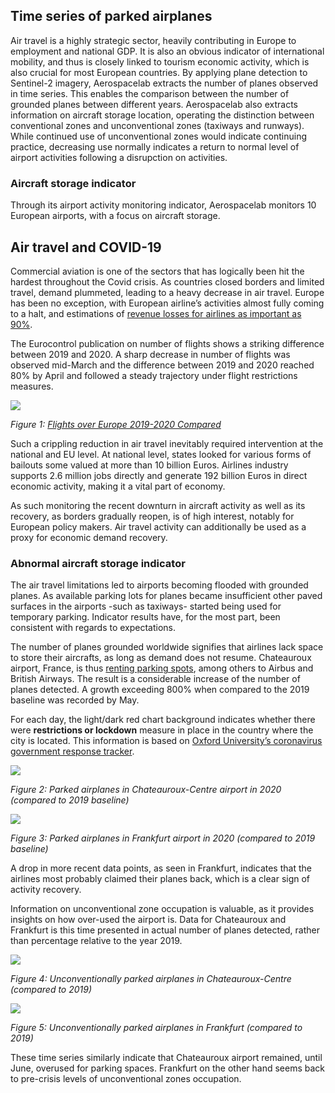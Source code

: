 ## Time series of parked airplanes 

Air travel is a highly strategic sector, heavily contributing in Europe to employment and national GDP. It is also an obvious indicator of international mobility, and thus is closely linked to tourism economic activity, which is also crucial for most European countries. 
By applying plane detection to Sentinel-2 imagery, Aerospacelab extracts the number of planes observed in time series. This enables the comparison between the number of grounded planes between different years. Aerospacelab also extracts information on aircraft storage location, operating the distinction between conventional zones and unconventional zones (taxiways and runways). While continued use of unconventional zones would indicate continuing practice, decreasing use normally indicates a return to normal level of airport activities following a disrupction on activities.  

### Aircraft storage indicator
Through its airport activity monitoring indicator, Aerospacelab monitors 10 European airports, with a focus on aircraft storage. 


## Air travel and COVID-19
Commercial aviation is one of the sectors that has logically been hit the hardest throughout the Covid crisis. As countries closed borders and limited travel, demand plummeted, leading to a heavy decrease in air travel. Europe has been no exception, with European airline’s activities almost fully coming to a halt, and estimations of [revenue losses for airlines as important as 90%](https://ec.europa.eu/commission/commissioners/2019-2024/breton/announcements/speech-commissioner-breton-marshall-plan-european-tourism_en).  

The Eurocontrol publication on number of flights shows a striking difference between 2019 and 2020.  A sharp decrease in number of flights was observed mid-March and the difference between 2019 and 2020 reached 80% by April and followed a steady trajectory under flight restrictions measures. 

![](eodash-data/stories/E13b_Fig1.png)

*Figure 1: [Flights over Europe 2019-2020 Compared](https://www.eurocontrol.int/Economics/DailyTrafficVariation-States.html)*

Such a crippling reduction in air travel inevitably required intervention at the national and EU level. At national level, states looked for various forms of bailouts some valued at more than 10 billion Euros. Airlines industry supports 2.6 million jobs directly and generate 192 billion Euros in direct economic activity, making it a vital part of economy.
  
As such monitoring the recent downturn in aircraft activity as well as its recovery, as borders gradually reopen, is of high interest, notably for European policy makers. Air travel activity can additionally be used as a proxy for economic demand recovery. 




### Abnormal aircraft storage indicator
The air travel limitations led to airports becoming flooded with grounded planes. As available parking lots for planes became insufficient other paved surfaces in the airports -such as taxiways- started being used for temporary parking. Indicator results have, for the most part, been consistent with regards to expectations. 

The number of planes grounded worldwide signifies that airlines lack space to store their aircrafts, as long as demand does not resume. Chateauroux airport, France, is thus [renting parking spots](https://www.reuters.com/article/us-health-coronavirus-aircraft-chateauro/grounded-jets-boost-frances-historic-chateauroux-airport-idUSKBN23M1WN), among others to Airbus and British Airways. The result is a considerable increase of the number of planes detected. A growth exceeding 800% when compared to the 2019 baseline was recorded by May. 

For each day, the light/dark red chart background indicates whether there were **restrictions or lockdown** measure in place in the country where the city is located. This information is based on [Oxford University’s coronavirus government response tracker](https://covidtracker.bsg.ox.ac.uk/). 

![](eodash-data/stories/E13b_Fig2.png)

*Figure 2: Parked airplanes in Chateauroux-Centre airport in 2020 (compared to 2019 baseline)*

![](eodash-data/stories/E13b_Fig3.png)

*Figure 3: Parked airplanes in Frankfurt airport in 2020 (compared to 2019 baseline)*

A drop in more recent data points, as seen in Frankfurt, indicates that the airlines most probably claimed their planes back, which is a clear sign of activity recovery. 

Information on unconventional zone occupation is valuable, as it provides insights on how over-used the airport is. Data for Chateauroux and Frankfurt is this time presented in actual number of planes detected, rather than percentage relative to the year 2019. 

![](eodash-data/stories/E13b_Fig4.png)

*Figure 4: Unconventionally parked airplanes in Chateauroux-Centre (compared to 2019)*

![](eodash-data/stories/E13b_Fig5.png)

*Figure 5: Unconventionally parked airplanes in Frankfurt (compared to 2019)*

These time series similarly indicate that Chateauroux airport remained, until June, overused for parking spaces. Frankfurt on the other hand seems back to pre-crisis levels of unconventional zones occupation. 

